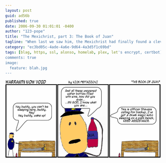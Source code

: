```yaml
---
layout: post
guid: ad56b
published: true
date: 2006-09-30 01:01:01 -0400
author: "123-pope"
title: "The Mexichrist, part 3: The Book of Juan"
tagline: "When last we saw him, the Mexichrist had finally found a clever way into the US, by climbing over the wall. Okay, it wasn\'t that clever, but really, I\'m just hoping he gets some dialogue soon. I want to know what his accent sounds like."
category: "ec3bd05c-4ade-4a6e-9d64-4a3d5f1c69bd"
tags: [blag, https, ssl, alonso, homelab, plex, let's encrypt, certbot]
comments: true
image:
  feature: blah.jpg
---
```


![](/assets/img/lol/comic31.jpg "Wait hold on, are you selling oranges? I need some breakfast.")